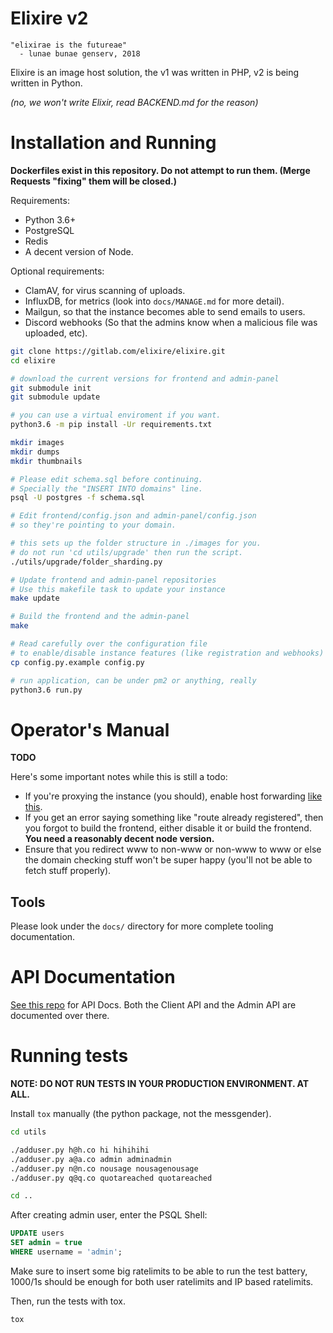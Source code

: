 Elixire v2
==========

```
"elixirae is the futureae"
  - lunae bunae genserv, 2018
```

Elixire is an image host solution, the v1 was written in PHP,
v2 is being written in Python.

*(no, we won't write Elixir, read BACKEND.md for the reason)*

# Installation and Running

**Dockerfiles exist in this repository. Do not attempt to run them.
(Merge Requests "fixing" them will be closed.)**

Requirements:
 - Python 3.6+
 - PostgreSQL
 - Redis
 - A decent version of Node.

Optional requirements:
 - ClamAV, for virus scanning of uploads.
 - InfluxDB, for metrics (look into `docs/MANAGE.md` for more detail).
 - Mailgun, so that the instance becomes able to send emails to users.
 - Discord webhooks (So that the admins know when a malicious
    file was uploaded, etc).

```bash
git clone https://gitlab.com/elixire/elixire.git
cd elixire

# download the current versions for frontend and admin-panel
git submodule init
git submodule update

# you can use a virtual enviroment if you want.
python3.6 -m pip install -Ur requirements.txt

mkdir images
mkdir dumps
mkdir thumbnails

# Please edit schema.sql before continuing.
# Specially the "INSERT INTO domains" line.
psql -U postgres -f schema.sql

# Edit frontend/config.json and admin-panel/config.json
# so they're pointing to your domain.

# this sets up the folder structure in ./images for you.
# do not run 'cd utils/upgrade' then run the script.
./utils/upgrade/folder_sharding.py

# Update frontend and admin-panel repositories
# Use this makefile task to update your instance
make update

# Build the frontend and the admin-panel
make 

# Read carefully over the configuration file
# to enable/disable instance features (like registration and webhooks)
cp config.py.example config.py

# run application, can be under pm2 or anything, really
python3.6 run.py
```

# Operator's Manual

**TODO**

Here's some important notes while this is still a todo:

- If you're proxying the instance (you should), enable host forwarding [like this](https://old-s.ave.zone/fjt.png).
- If you get an error saying something like "route already registered", then you forgot to build the frontend, either disable it or build the frontend. **You need a reasonably decent node version.**
- Ensure that you redirect www to non-www or non-www to www or else the domain checking stuff won't be super happy (you'll not be able to fetch stuff properly).

## Tools

Please look under the `docs/` directory for more complete tooling documentation.

# API Documentation

[See this repo](https://gitlab.com/elixire/api-docs) for API Docs.
Both the Client API and the Admin API are documented over there.

# Running tests

**NOTE: DO NOT RUN TESTS IN YOUR PRODUCTION ENVIRONMENT. AT ALL.**

Install `tox` manually (the python package, not the messgender).

```bash
cd utils

./adduser.py h@h.co hi hihihihi
./adduser.py a@a.co admin adminadmin
./adduser.py n@n.co nousage nousagenousage
./adduser.py q@q.co quotareached quotareached

cd ..
```

After creating admin user, enter the PSQL Shell:
```sql
UPDATE users
SET admin = true
WHERE username = 'admin';
```

Make sure to insert some big ratelimits to be able to run
the test battery, 1000/1s should be enough for both user ratelimits
and IP based ratelimits.

Then, run the tests with tox.
```bash
tox
```
